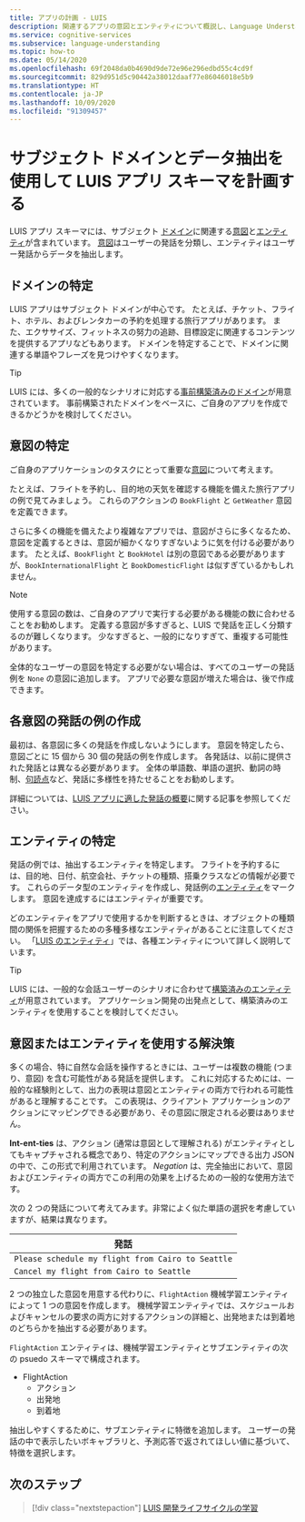 ```yaml
---
title: アプリの計画 - LUIS
description: 関連するアプリの意図とエンティティについて概説し、Language Understanding Intelligent Service (LUIS) でアプリケーション プランを作成します。
ms.service: cognitive-services
ms.subservice: language-understanding
ms.topic: how-to
ms.date: 05/14/2020
ms.openlocfilehash: 69f2048da0b4690d9de72e96e296edbd55c4cd9f
ms.sourcegitcommit: 829d951d5c90442a38012daaf77e86046018e5b9
ms.translationtype: HT
ms.contentlocale: ja-JP
ms.lasthandoff: 10/09/2020
ms.locfileid: "91309457"
---
```

# <a name="plan-your-luis-app-schema-with-subject-domain-and-data-extraction"></a>サブジェクト ドメインとデータ抽出を使用して LUIS アプリ スキーマを計画する

LUIS アプリ スキーマには、サブジェクト [ドメイン](luis-glossary.md#domain)に関連する[意図](luis-glossary.md#intent)と[エンティティ](luis-glossary.md#entity)が含まれています。 [意図](luis-glossary.md#utterance)はユーザーの発話を分類し、エンティティはユーザー発話からデータを抽出します。

## <a name="identify-your-domain"></a>ドメインの特定

LUIS アプリはサブジェクト ドメインが中心です。 たとえば、チケット、フライト、ホテル、およびレンタカーの予約を処理する旅行アプリがあります。 また、エクササイズ、フィットネスの努力の追跡、目標設定に関連するコンテンツを提供するアプリなどもあります。 ドメインを特定することで、ドメインに関連する単語やフレーズを見つけやすくなります。

> [!TIP]
> LUIS には、多くの一般的なシナリオに対応する[事前構築済みのドメイン](luis-how-to-use-prebuilt-domains.md)が用意されています。 事前構築されたドメインをベースに、ご自身のアプリを作成できるかどうかを検討してください。

## <a name="identify-your-intents"></a>意図の特定

ご自身のアプリケーションのタスクにとって重要な[意図](luis-concept-intent.md)について考えます。

たとえば、フライトを予約し、目的地の天気を確認する機能を備えた旅行アプリの例で見てみましょう。 これらのアクションの `BookFlight` と `GetWeather` 意図を定義できます。

さらに多くの機能を備えたより複雑なアプリでは、意図がさらに多くなるため、意図を定義するときは、意図が細かくなりすぎないように気を付ける必要があります。 たとえば、`BookFlight` と `BookHotel` は別の意図である必要がありますが、`BookInternationalFlight` と `BookDomesticFlight` は似すぎているかもしれません。

> [!NOTE]
> 使用する意図の数は、ご自身のアプリで実行する必要がある機能の数に合わせることをお勧めします。 定義する意図が多すぎると、LUIS で発話を正しく分類するのが難しくなります。 少なすぎると、一般的になりすぎて、重複する可能性があります。

全体的なユーザーの意図を特定する必要がない場合は、すべてのユーザーの発話例を `None` の意図に追加します。 アプリで必要な意図が増えた場合は、後で作成できます。

## <a name="create-example-utterances-for-each-intent"></a>各意図の発話の例の作成

最初は、各意図に多くの発話を作成しないようにします。 意図を特定したら、意図ごとに 15 個から 30 個の発話の例を作成します。 各発話は、以前に提供された発話とは異なる必要があります。 全体の単語数、単語の選択、動詞の時制、[句読点](luis-reference-application-settings.md#punctuation-normalization)など、発話に多様性を持たせることをお勧めします。

詳細については、[LUIS アプリに適した発話の概要](luis-concept-utterance.md)に関する記事を参照してください。

## <a name="identify-your-entities"></a>エンティティの特定

発話の例では、抽出するエンティティを特定します。 フライトを予約するには、目的地、日付、航空会社、チケットの種類、搭乗クラスなどの情報が必要です。 これらのデータ型のエンティティを作成し、発話例の[エンティティ](luis-concept-entity-types.md)をマークします。 意図を達成するにはエンティティが重要です。

どのエンティティをアプリで使用するかを判断するときは、オブジェクトの種類間の関係を把握するための多種多様なエンティティがあることに注意してください。 「[LUIS のエンティティ](luis-concept-entity-types.md)」では、各種エンティティについて詳しく説明しています。

> [!TIP]
> LUIS には、一般的な会話ユーザーのシナリオに合わせて[構築済みのエンティティ](luis-prebuilt-entities.md)が用意されています。 アプリケーション開発の出発点として、構築済みのエンティティを使用することを検討してください。

## <a name="resolution-with-intent-or-entity"></a>意図またはエンティティを使用する解決策

多くの場合、特に自然な会話を操作するときには、ユーザーは複数の機能 (つまり、意図) を含む可能性がある発話を提供します。 これに対応するためには、一般的な経験則として、出力の表現は意図とエンティティの両方で行われる可能性があると理解することです。 この表現は、クライアント アプリケーションのアクションにマッピングできる必要があり、その意図に限定される必要はありません。

**Int-ent-ties** は、アクション (通常は意図として理解される) がエンティティとしてもキャプチャされる概念であり、特定のアクションにマップできる出力 JSON の中で、この形式で利用されています。 _Negation_ は、完全抽出において、意図およびエンティティの両方でこの利用の効果を上げるための一般的な使用方法です。

次の 2 つの発話について考えてみます。非常によく似た単語の選択を考慮していますが、結果は異なります。

|発話|
|--|
|`Please schedule my flight from Cairo to Seattle`|
|`Cancel my flight from Cairo to Seattle`|

2 つの独立した意図を用意する代わりに、`FlightAction` 機械学習エンティティによって 1 つの意図を作成します。 機械学習エンティティでは、スケジュールおよびキャンセルの要求の両方に対するアクションの詳細と、出発地または到着地のどちらかを抽出する必要があります。

`FlightAction` エンティティは、機械学習エンティティとサブエンティティの次の psuedo スキーマで構成されます。

* FlightAction
    * アクション
    * 出発地
    * 到着地

抽出しやすくするために、サブエンティティに特徴を追加します。 ユーザーの発話の中で表示したいボキャブラリと、予測応答で返されてほしい値に基づいて、特徴を選択します。

## <a name="next-steps"></a>次のステップ

> [!div class="nextstepaction"]
> [LUIS 開発ライフサイクルの学習](luis-concept-app-iteration.md)

